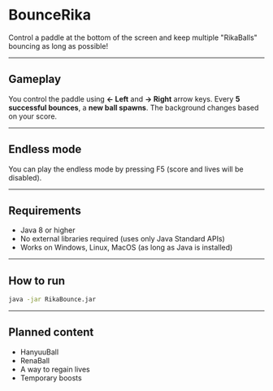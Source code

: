 # BounceRika

Control a paddle at the bottom of the screen and keep multiple "RikaBalls" bouncing as long as possible!

---

## Gameplay

You control the paddle using **← Left** and **→ Right** arrow keys.
Every **5 successful bounces**, a **new ball spawns**.
The background changes based on your score.

---

## Endless mode

You can play the endless mode by pressing F5 (score and lives will be disabled).

---

## Requirements
- Java 8 or higher
- No external libraries required (uses only Java Standard APIs)
- Works on Windows, Linux, MacOS (as long as Java is installed)

---

## How to run

```bash
java -jar RikaBounce.jar
```

---

## Planned content

- HanyuuBall
- RenaBall
- A way to regain lives
- Temporary boosts